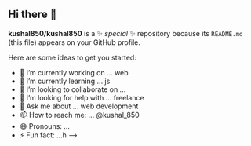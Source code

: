 ## Hi there 👋


**kushal850/kushal850** is a ✨ _special_ ✨ repository because its `README.md` (this file) appears on your GitHub profile.

Here are some ideas to get you started:

- 🔭 I’m currently working on ... web
- 🌱 I’m currently learning ... js
- 👯 I’m looking to collaborate on ...
- 🤔 I’m looking for help with ... freelance
- 💬 Ask me about ... web development
- 📫 How to reach me: ... @kushal_850
- 😄 Pronouns: ...
- ⚡ Fun fact: ...h
-->
